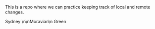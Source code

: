 This is a repo where we can practice keeping track of local and remote 
changes.

Sydney
\n\nMoravian\n
Green
